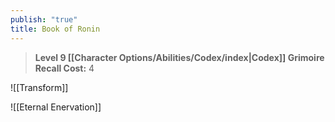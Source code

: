 ```yaml
---
publish: "true"
title: Book of Ronin
---
```

> **Level 9 [[Character Options/Abilities/Codex/index|Codex]] Grimoire**
> **Recall Cost:** 4

![[Transform]]

![[Eternal Enervation]]
